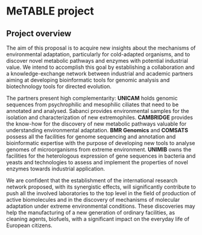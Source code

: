 # MeTABLE project

## Project overview


The aim of this proposal is to acquire new insights about the mechanisms of environmental adaptation, 
particularly for cold-adapted organisms, and to discover novel metabolic pathways and enzymes with potential industrial value. 
We intend to accomplish this goal by establishing a collaboration and a knowledge-exchange network between industrial and academic partners 
aiming at developing bioinformatic tools for genomic analysis and biotechnology tools for directed evolution. 

The partners present high complementarity: **UNICAM** holds genomic sequences from psychrophilic and mesophilic ciliates that need to be 
annotated and analysed. Sabanci provides environmental samples for the isolation and characterization of new extremophiles. 
**CAMBRIDGE** provides the know-how for the discovery of new metabolic pathways valuable for understanding environmental adaptation. 
**BMR Genomics** and **COMSATS** possess all the facilities for genome sequencing and annotation and bioinformatic expertise with the 
purpose of developing new tools to analyse genomes of microorganisms from extreme environment. 
**UNIMIB** owns the facilities for the heterologous expression of gene sequences in bacteria and yeasts and technologies to assess and 
implement the properties of novel enzymes towards industrial application. 

We are confident that the establishment of the international research network proposed, with its synergistic effects, will significantly 
contribute to push all the involved laboratories to the top level in the field of production of active biomolecules and in the discovery of 
mechanisms of molecular adaptation under extreme environmental conditions. These discoveries may help the manufacturing of a new generation of 
ordinary facilities, as cleaning agents, biofuels, with a significant impact on the everyday life of European citizens.

